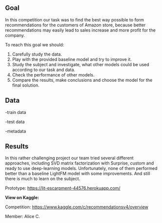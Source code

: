 ## Goal

In this competition our task was to find the best way possible to form recommendations for the customers of Amazon store, because better recommendations may easily lead to sales increase and more profit for the company. 

To reach this goal we should:
1. Carefully study the data.
2. Play with the provided baseline model and try to improve it. 
3. Study the subject and investigate, what other models could be used according to our task and data.
4. Check the performance of other models.
5. Compare the results, make conclusions and choose the model for the final solution.

## Data

-train data

-test data

-metadata

## Results

In this rather challenging project our team tried several different approaches, including SVD matrix factorization with Surprise, custom and ready to use deep-learning models. Unfortunately, none of them performed better than a baseline LightFM model with some improvements.
And still there is much to learn on the subject.

Prototype: https://lit-escarpment-44576.herokuapp.com/



**View on Kaggle:** 

Competition: https://www.kaggle.com/c/recommendationsv4/overview

Member: Alice C.
